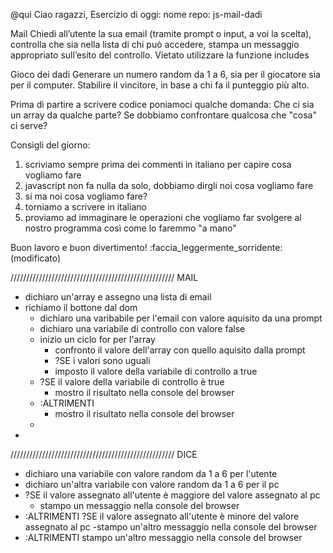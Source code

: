@qui Ciao ragazzi,
Esercizio di oggi:
nome repo: js-mail-dadi

Mail
Chiedi all’utente la sua email (tramite prompt o input, a voi la scelta),
controlla che sia nella lista di chi può accedere,
stampa un messaggio appropriato sull’esito del controllo.
Vietato utilizzare la funzione includes

Gioco dei dadi
Generare un numero random da 1 a 6, sia per il giocatore sia per il computer.
Stabilire il vincitore, in base a chi fa il punteggio più alto.

Prima di partire a scrivere codice poniamoci qualche domanda:
Che ci sia un array da qualche parte?
Se dobbiamo confrontare qualcosa che "cosa" ci serve?

Consigli del giorno:
1. scriviamo sempre prima dei commenti in italiano per capire cosa vogliamo fare
2. javascript non fa nulla da solo, dobbiamo dirgli noi cosa vogliamo fare
3. si ma noi cosa vogliamo fare?
4. torniamo a scrivere in italiano
5. proviamo ad immaginare le operazioni che vogliamo far svolgere al nostro programma così come lo faremmo "a mano"

Buon lavoro e buon divertimento! :faccia_leggermente_sorridente: (modificato)

////////////////////////////////////////////////////
MAIL
- dichiaro un'array e assegno una lista di email
- richiamo il bottone dal dom
    - dichiaro una varibabile per l'email con valore aquisito da una prompt
    - dichiaro una variabile di controllo con valore false
    - inizio un ciclo for per l'array
        - confronto il valore dell'array con quello aquisito dalla prompt
        - ?SE i valori sono uguali 
        - imposto il valore della variabile di controllo a true
    - ?SE il valore della variabile di controllo è true
        - mostro il risultato nella console del browser
    - :ALTRIMENTI 
        - mostro il risultato nella console del browser
    -
-

////////////////////////////////////////////////////
DICE
- dichiaro una variabile con valore random da 1 a 6 per l'utente
- dichiaro un'altra variabile con valore random da 1 a 6 per il pc
- ?SE il valore assegnato all'utente è maggiore del valore assegnato al pc
    - stampo un messaggio nella console del browser
- :ALTRIMENTI ?SE il valore assegnato all'utente è minore del valore assegnato al pc
    -stampo un'altro messaggio nella console del browser
- :ALTRIMENTI stampo un'altro messaggio nella console del browser